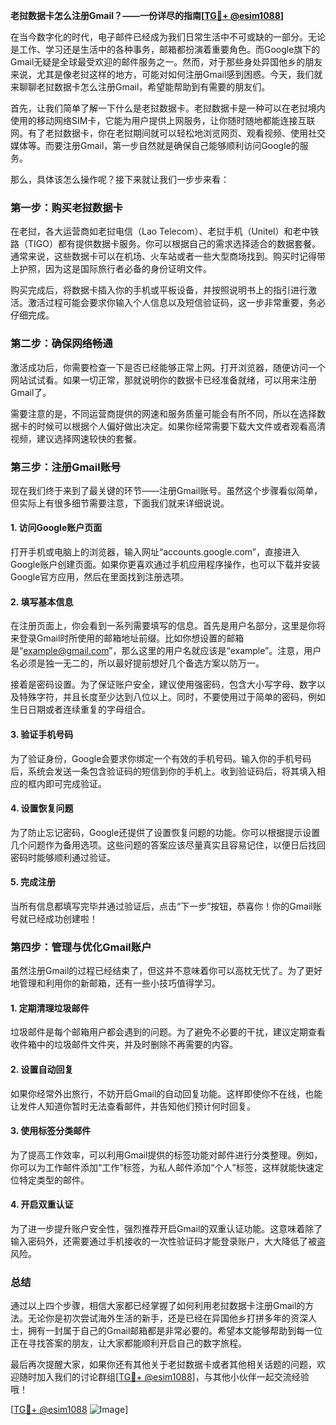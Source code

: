 **老挝数据卡怎么注册Gmail？——一份详尽的指南[[TG💪+ @esim1088](https://t.me/s/esim1088)]**

在当今数字化的时代，电子邮件已经成为我们日常生活中不可或缺的一部分。无论是工作、学习还是生活中的各种事务，邮箱都扮演着重要角色。而Google旗下的Gmail无疑是全球最受欢迎的邮件服务之一。然而，对于那些身处异国他乡的朋友来说，尤其是像老挝这样的地方，可能对如何注册Gmail感到困惑。今天，我们就来聊聊老挝数据卡怎么注册Gmail，希望能帮助到有需要的朋友们。

首先，让我们简单了解一下什么是老挝数据卡。老挝数据卡是一种可以在老挝境内使用的移动网络SIM卡，它能为用户提供上网服务，让你随时随地都能连接互联网。有了老挝数据卡，你在老挝期间就可以轻松地浏览网页、观看视频、使用社交媒体等。而要注册Gmail，第一步自然就是确保自己能够顺利访问Google的服务。

那么，具体该怎么操作呢？接下来就让我们一步步来看：

### 第一步：购买老挝数据卡

在老挝，各大运营商如老挝电信（Lao Telecom）、老挝手机（Unitel）和老中铁路（TIGO）都有提供数据卡服务。你可以根据自己的需求选择适合的数据套餐。通常来说，这些数据卡可以在机场、火车站或者一些大型商场找到。购买时记得带上护照，因为这是国际旅行者必备的身份证明文件。

购买完成后，将数据卡插入你的手机或平板设备，并按照说明书上的指引进行激活。激活过程可能会要求你输入个人信息以及短信验证码，这一步非常重要，务必仔细完成。

### 第二步：确保网络畅通

激活成功后，你需要检查一下是否已经能够正常上网。打开浏览器，随便访问一个网站试试看。如果一切正常，那就说明你的数据卡已经准备就绪，可以用来注册Gmail了。

需要注意的是，不同运营商提供的网速和服务质量可能会有所不同，所以在选择数据卡的时候可以根据个人偏好做出决定。如果你经常需要下载大文件或者观看高清视频，建议选择网速较快的套餐。

### 第三步：注册Gmail账号

现在我们终于来到了最关键的环节——注册Gmail账号。虽然这个步骤看似简单，但实际上有很多细节需要注意，下面我们就来详细说说。

#### 1. 访问Google账户页面

打开手机或电脑上的浏览器，输入网址“accounts.google.com”，直接进入Google账户创建页面。如果你更喜欢通过手机应用程序操作，也可以下载并安装Google官方应用，然后在里面找到注册选项。

#### 2. 填写基本信息

在注册页面上，你会看到一系列需要填写的信息。首先是用户名部分，这里是你将来登录Gmail时所使用的邮箱地址前缀。比如你想设置的邮箱是“example@gmail.com”，那么这里的用户名就应该是“example”。注意，用户名必须是独一无二的，所以最好提前想好几个备选方案以防万一。

接着是密码设置。为了保证账户安全，建议使用强密码，包含大小写字母、数字以及特殊字符，并且长度至少达到八位以上。同时，不要使用过于简单的密码，例如生日日期或者连续重复的字母组合。

#### 3. 验证手机号码

为了验证身份，Google会要求你绑定一个有效的手机号码。输入你的手机号码后，系统会发送一条包含验证码的短信到你的手机上。收到验证码后，将其填入相应的框内即可完成验证。

#### 4. 设置恢复问题

为了防止忘记密码，Google还提供了设置恢复问题的功能。你可以根据提示设置几个问题作为备用选项。这些问题的答案应该尽量真实且容易记住，以便日后找回密码时能够顺利通过验证。

#### 5. 完成注册

当所有信息都填写完毕并通过验证后，点击“下一步”按钮，恭喜你！你的Gmail账号就已经成功创建啦！

### 第四步：管理与优化Gmail账户

虽然注册Gmail的过程已经结束了，但这并不意味着你可以高枕无忧了。为了更好地管理和利用你的新邮箱，还有一些小技巧值得学习。

#### 1. 定期清理垃圾邮件

垃圾邮件是每个邮箱用户都会遇到的问题。为了避免不必要的干扰，建议定期查看收件箱中的垃圾邮件文件夹，并及时删除不再需要的内容。

#### 2. 设置自动回复

如果你经常外出旅行，不妨开启Gmail的自动回复功能。这样即使你不在线，也能让发件人知道你暂时无法查看邮件，并告知他们预计何时回复。

#### 3. 使用标签分类邮件

为了提高工作效率，可以利用Gmail提供的标签功能对邮件进行分类整理。例如，你可以为工作邮件添加“工作”标签，为私人邮件添加“个人”标签，这样就能快速定位特定类型的邮件。

#### 4. 开启双重认证

为了进一步提升账户安全性，强烈推荐开启Gmail的双重认证功能。这意味着除了输入密码外，还需要通过手机接收的一次性验证码才能登录账户，大大降低了被盗风险。

### 总结

通过以上四个步骤，相信大家都已经掌握了如何利用老挝数据卡注册Gmail的方法。无论你是初次尝试海外生活的新手，还是已经在异国他乡打拼多年的资深人士，拥有一封属于自己的Gmail邮箱都是非常必要的。希望本文能够帮助到每一位正在寻找答案的朋友，让大家都能顺利开启自己的数字旅程。

最后再次提醒大家，如果你还有其他关于老挝数据卡或者其他相关话题的问题，欢迎随时加入我们的讨论群组[[TG💪+ @esim1088](https://t.me/s/esim1088)]，与其他小伙伴一起交流经验哦！

[[TG💪+ @esim1088](https://t.me/s/esim1088) ![Image](https://i.postimg.cc/4NQfJmqS/Snipaste-2025-05-13-00-14-12.png)]